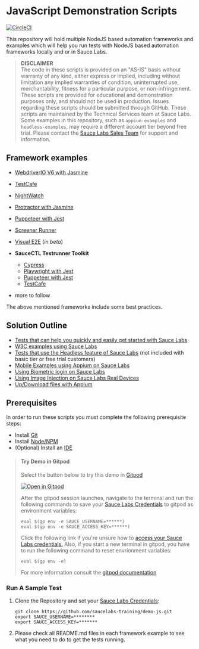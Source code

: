 # JavaScript Demonstration Scripts

[![CircleCI](https://circleci.com/gh/saucelabs-training/demo-js.svg?style=svg)](https://circleci.com/gh/saucelabs-training/demo-js)

This repository will hold multiple NodeJS based automation frameworks and examples which will help you run tests with NodeJS based automation frameworks locally and or in Sauce Labs.

> **DISCLAIMER**\
> The code in these scripts is provided on an "AS-IS" basis without warranty of any kind, either express or implied, including without limitation any implied warranties of condition, uninterrupted use, merchantability, fitness for a particular purpose, or non-infringement.
> These scripts are provided for educational and demonstration purposes only, and should not be used in production. Issues regarding these scripts should be submitted through GitHub. These scripts are maintained by the Technical Services team at Sauce Labs.\
> Some examples in this repository, such as `appium-examples` and `headless-examples`, may require a different account tier beyond free trial. Please contact the [Sauce Labs Sales Team](https://saucelabs.com/contact) for support and information.

## Framework examples
- [WebdriverIO V6 with Jasmine](./webdriverio)
- [TestCafe](./testcafe)
- [NightWatch](./nightwatch)
- [Protractor with Jasmine](./protractor)
- [Puppeteer with Jest](./puppeteer)
- [Screener Runner](./screener-runner)
- [Visual E2E](./visual-e2e) (*in beta*)
- **SauceCTL Testrunner Toolkit**
    - [Cypress](./testrunner-toolkit/cypress)
    - [Playwright with Jest](./testrunner-toolkit/playwright)
    - [Puppeteer with Jest](./testrunner-toolkit/puppeteer)
    - [TestCafe](./testrunner-toolkit/testcafe)
    
- more to follow

The above mentioned frameworks include some best practices.

## Solution Outline
* [Tests that can help you quickly and easily get started with Sauce Labs](https://github.com/saucelabs-training/demo-js/blob/master/on-boarding-modules)
* [W3C examples using Sauce Labs](https://github.com/saucelabs-training/demo-js/tree/master/w3c-example)
* [Tests that use the Headless feature of Sauce Labs](https://github.com/saucelabs-training/demo-js/blob/master/headless-examples) (not included with basic tier or free trial customers)
* [Mobile Examples using Appium on Sauce Labs](https://github.com/saucelabs-training/demo-js/blob/master/appium-examples)
* [Using Biometric login on Sauce Labs](./biometric-login)
* [Using Image Injection on Sauce Labs Real Devices](./image-injection)
* [Up/Download files with Appium](./up-download-file/appium)

## Prerequisites
In order to run these scripts you must complete the following prerequisite steps:

* Install [Git](./prerequisites.md#install-git)
* Install [Node/NPM](./prerequisites.md#install-and-nodejs-and-npm)
* (Optional) Install an [IDE](./prerequisites.md#install-an-ide)

>   #### Try Demo in Gitpod
>   Select the button below to try this demo in [Gitpod](https://www.gitpod.io/)
>
>  [![Open in Gitpod](https://github.com/saucelabs-training/demo-js/blob/master/open-in-gitpod.png)](https://gitpod.io/#https://github.com/saucelabs-training/demo-js)
>
>   After the gitpod session launches, navigate to the terminal and run the following commands to save your [Sauce Labs Credentials](https://app.saucelabs.com/user-settings) to gitpod as environment variables:
>   ```
>   eval $(gp env -e SAUCE_USERNAME=******)
>   eval $(gp env -e SAUCE_ACCESS_KEY=******)
>   ```
>   Click the following link if you're unsure how to [access your Sauce Labs credentials.](https://wiki.saucelabs.com/display/DOCS/Best+Practice%3A+Use+Environment+Variables+for+Authentication+Credentials)
>   Also, if you start a new terminal in gitpod, you have to run the following command to reset envrionment variables:
>   ```
>   eval $(gp env -e)
>   ```
>  
>   For more information consult the [gitpod documentation](https://www.gitpod.io/docs/47_environment_variables/)

### Run A Sample Test
1. Clone the Repository and set your [Sauce Labs Credentials](https://app.saucelabs.com/user-settings):

    ```
    git clone https://github.com/saucelabs-training/demo-js.git
    export SAUCE_USERNAME=********
    export SAUCE_ACCESS_KEY=*******
    ```
   
2. Please check all README.md files in each framework example to see what you need to do to get the tests running.
